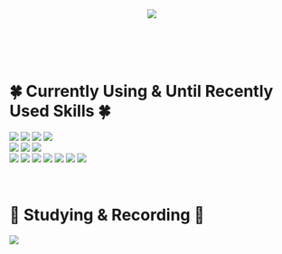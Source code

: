 <Header>
  <img src="https://capsule-render.vercel.app/api?type=soft&color=auto&height=250&section=header&text=Frontend%20Developer,%20Hailey&fontSize=50"/>  
</Header>
<br>

<!-- 뱃지 -->
<div>
  <h1>🍀 Currently Using & Until Recently Used Skills 🍀</h1>
  <span>
    <img src="https://img.shields.io/badge/HTML5-E34F26?style=for-the-badge&logo=html5&logoColor=white">
    <img src="https://img.shields.io/badge/CSS3-1572B6?style=for-the-badge&logo=css3&logoColor=white">
    <img src="https://img.shields.io/badge/Tailwind_CSS-38B2AC?style=for-the-badge&logo=tailwind-css&logoColor=white">
    <img src="https://img.shields.io/badge/styled--components-DB7093?style=for-the-badge&logo=styled-components&logoColor=white">
    <br>
    <img src="https://img.shields.io/badge/jQuery-0769AD?style=for-the-badge&logo=jquery&logoColor=white">
    <img src="https://img.shields.io/badge/JavaScript-F7DF1E?style=for-the-badge&logo=JavaScript&logoColor=white">
    <img src="https://img.shields.io/badge/React-20232A?style=for-the-badge&logo=react&logoColor=61DAFB">
    
  </span>
  <span>
    <br>
    <img src="https://img.shields.io/badge/eslint-3A33D1?style=for-the-badge&logo=eslint&logoColor=white">
    <img src="https://img.shields.io/badge/prettier-1A2C34?style=for-the-badge&logo=prettier&logoColor=F7BA3E">
    <img src="https://img.shields.io/badge/GIT-E44C30?style=for-the-badge&logo=git&logoColor=white">
    <img src="https://img.shields.io/badge/Jira-0052CC?style=for-the-badge&logo=Jira&logoColor=white">
    <img src="https://img.shields.io/badge/IntelliJ_IDEA-000000.svg?style=for-the-badge&logo=intellij-idea&logoColor=white">
    <img src="https://img.shields.io/badge/Visual_Studio_Code-0078D4?style=for-the-badge&logo=visual%20studio%20code&logoColor=white">
    <img src="https://img.shields.io/badge/mac%20os-000000?style=for-the-badge&logo=apple&logoColor=white">
  </span>
</div>
<!-- 포스팅 블로그 -->
<br><br>
<div>
  <h1>🌟 Studying & Recording 🌟</h1>
  <span>
    <a href="https://tangerineee0120.tistory.com/">
    <img src="https://github-readme-tistory-card.vercel.app/api/badge?name=Tistory&theme=default">
  </span>
</div>
<!-- 깃헙 Status -->
<!--
<br><br>
<div align="left">
  <img src="https://github-readme-stats.vercel.app/api?username=TangerineeHan&show_icons=true&theme=merko&include_all_commits=true">
</div>
-->





<!-- ![Anurag's GitHub stats](https://github-readme-stats.vercel.app/api?username=TangerineeHan&show_icons=true&theme=nightowl) -->
<!--
**TangerineeHan/TangerineeHan** is a ✨ _special_ ✨ repository because its `README.md` (this file) appears on your GitHub profile.

Here are some ideas to get you started:

- 🔭 I’m currently working on ...
- 🌱 I’m currently learning ...
- 👯 I’m looking to collaborate on ...
- 🤔 I’m looking for help with ...
- 💬 Ask me about ...
- 📫 How to reach me: ...
- 😄 Pronouns: ...
- ⚡ Fun fact: ...
-->
